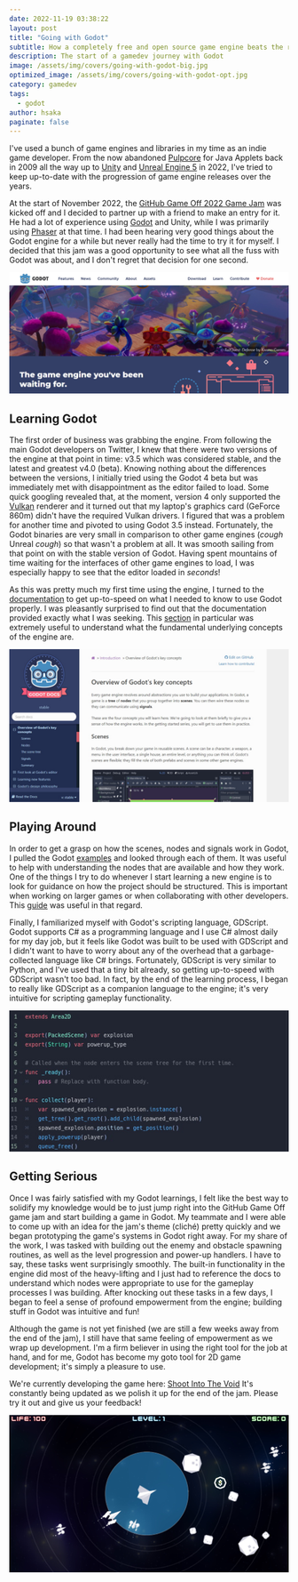 ```yaml
---
date: 2022-11-19 03:38:22
layout: post
title: "Going with Godot"
subtitle: How a completely free and open source game engine beats the rest
description: The start of a gamedev journey with Godot
image: /assets/img/covers/going-with-godot-big.jpg
optimized_image: /assets/img/covers/going-with-godot-opt.jpg
category: gamedev
tags: 
  - godot
author: hsaka
paginate: false
---
```


I've used a bunch of game engines and libraries in my time as an indie game developer. From the now abandoned [Pulpcore](https://code.google.com/archive/p/pulpcore/) for Java Applets back in 2009 all the way up to [Unity](https://unity.com/) and [Unreal Engine 5](https://www.unrealengine.com/) in 2022, I've tried to keep up-to-date with the progression of game engine releases over the years.

At the start of November 2022, the [GitHub Game Off 2022 Game Jam](https://github.blog/2022-11-01-game-off-2022-theme-announcement/) was kicked off and I decided to partner up with a friend to make an entry for it. He had a lot of experience using [Godot](https://godotengine.org/) and Unity, while I was primarily using [Phaser](https://phaser.io/) at that time. I had been hearing very good things about the Godot engine for a while but never really had the time to try it for myself. I decided that this jam was a good opportunity to see what all the fuss with Godot was about, and I don't regret that decision for one second.

![placeholder](/assets/img/blog%20resources/getting-into-godot/1-godot-page.jpg "Godot Homepage")

## Learning Godot

The first order of business was grabbing the engine. From following the main Godot developers on Twitter, I knew that there were two versions of the engine at that point in time: v3.5 which was considered stable, and the latest and greatest v4.0 (beta). Knowing nothing about the differences between the versions, I initially tried using the Godot 4 beta but was immediately met with disappointment as the editor failed to load. Some quick googling revealed that, at the moment, version 4 only supported the [Vulkan](https://www.vulkan.org/) renderer and it turned out that my laptop's graphics card (GeForce 860m) didn't have the required Vulkan drivers. I figured that was a problem for another time and pivoted to using Godot 3.5 instead. Fortunately, the Godot binaries are very small in comparison to other game engines (*cough* Unreal *cough*) so that wasn't a problem at all. It was smooth sailing from that point on with the stable version of Godot. Having spent mountains of time waiting for the interfaces of other game engines to load, I was especially happy to see that the editor loaded in *seconds*!

As this was pretty much my first time using the engine, I turned to the [documentation](https://docs.godotengine.org/en/stable/index.html) to get up-to-speed on what I needed to know to use Godot properly. I was pleasantly surprised to find out that the documentation provided exactly what I was seeking. This [section](https://docs.godotengine.org/en/stable/getting_started/introduction/key_concepts_overview.html) in particular was extremely useful to understand what the fundamental underlying concepts of the engine are.

![placeholder](/assets/img/blog%20resources/getting-into-godot/2-godot-docs.jpg "Godot Docs")

## Playing Around

In order to get a grasp on how the scenes, nodes and signals work in Godot, I pulled the Godot [examples](https://github.com/godotengine/godot-demo-projects) and looked through each of them. It was useful to help with understanding the nodes that are available and how they work. One of the things I try to do whenever I start learning a new engine is to look for guidance on how the project should be structured. This is important when working on larger games or when collaborating with other developers. This [guide](https://docs.godotengine.org/en/stable/tutorials/best_practices/project_organization.html) was useful in that regard. 

Finally, I familiarized myself with Godot's scripting language, GDScript. Godot supports C# as a programming language and I use C# almost daily for my day job, but it feels like Godot was built to be used with GDScript and I didn't want to have to worry about any of the overhead that a garbage-collected language like C# brings. Fortunately, GDScript is very similar to Python, and I've used that a tiny bit already, so getting up-to-speed with GDScript wasn't too bad. In fact, by the end of the learning process, I began to really like GDScript as a companion language to the engine; it's very intuitive for scripting gameplay functionality.

![placeholder](/assets/img/blog%20resources/getting-into-godot/3-gdscript.jpg "GDScript")

## Getting Serious

Once I was fairly satisfied with my Godot learnings, I felt like the best way to solidify my knowledge would be to just jump right into the GitHub Game Off game jam and start building a game in Godot. My teammate and I were able to come up with an idea for the jam's theme (cliché) pretty quickly and we began prototyping the game's systems in Godot right away. For my share of the work, I was tasked with building out the enemy and obstacle spawning routines, as well as the level progression and power-up handlers. I have to say, these tasks went surprisingly smoothly. The built-in functionality in the engine did most of the heavy-lifting and I just had to reference the docs to understand which nodes were appropriate to use for the gameplay processes I was building. After knocking out these tasks in a few days, I began to feel a sense of profound empowerment from the engine; building stuff in Godot was intuitive and fun!

Although the game is not yet finished (we are still a few weeks away from the end of the jam), I still have that same feeling of empowerment as we wrap up development. I'm a firm believer in using the right tool for the job at hand, and for me, Godot has become my goto tool for 2D game development; it's simply a pleasure to use.

We're currently developing the game here: [Shoot Into The Void](https://gameboymarcus.itch.io/shoot-into-the-void) It's constantly being updated as we polish it up for the end of the jam. Please try it out and give us your feedback!

![placeholder](/assets/img/blog%20resources/getting-into-godot/4-shoot-into-the-void.jpg "Shoot Into The Void")